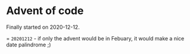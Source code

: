 # Advent of code

Finally started on 2020-12-12.

= `20201212` - if only the advent would be in Febuary, it would make a nice date palindrome ;)
